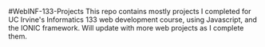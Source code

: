 #WebINF-133-Projects
This repo contains mostly projects I completed for UC Irvine's Informatics 133 web development course, using Javascript, and the IONIC framework. Will update with more web projects as I complete them.
